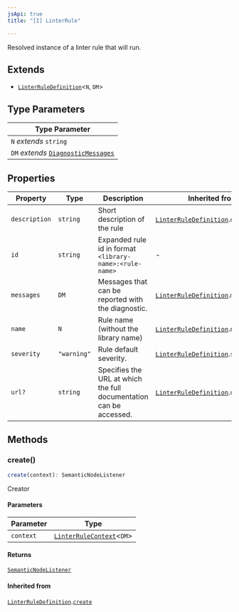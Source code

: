 ```yaml
---
jsApi: true
title: "[I] LinterRule"

---
```

Resolved instance of a linter rule that will run.

## Extends

- [`LinterRuleDefinition`](LinterRuleDefinition.md)<`N`, `DM`\>

## Type Parameters

| Type Parameter |
| ------ |
| `N` *extends* `string` |
| `DM` *extends* [`DiagnosticMessages`](DiagnosticMessages.md) |

## Properties

| Property | Type | Description | Inherited from |
| ------ | ------ | ------ | ------ |
| `description` | `string` | Short description of the rule | [`LinterRuleDefinition`](LinterRuleDefinition.md).`description` |
| `id` | `string` | Expanded rule id in format `<library-name>:<rule-name>` | - |
| `messages` | `DM` | Messages that can be reported with the diagnostic. | [`LinterRuleDefinition`](LinterRuleDefinition.md).`messages` |
| `name` | `N` | Rule name (without the library name) | [`LinterRuleDefinition`](LinterRuleDefinition.md).`name` |
| `severity` | `"warning"` | Rule default severity. | [`LinterRuleDefinition`](LinterRuleDefinition.md).`severity` |
| `url?` | `string` | Specifies the URL at which the full documentation can be accessed. | [`LinterRuleDefinition`](LinterRuleDefinition.md).`url` |

## Methods

### create()

```ts
create(context): SemanticNodeListener
```

Creator

#### Parameters

| Parameter | Type |
| ------ | ------ |
| `context` | [`LinterRuleContext`](LinterRuleContext.md)<`DM`\> |

#### Returns

[`SemanticNodeListener`](../type-aliases/SemanticNodeListener.md)

#### Inherited from

[`LinterRuleDefinition`](LinterRuleDefinition.md).[`create`](LinterRuleDefinition.md#create)
